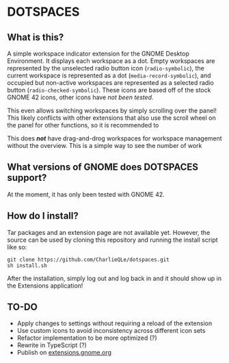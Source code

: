 # DOTSPACES

## What is this?

A simple workspace indicator extension for the GNOME Desktop Environment. It displays each workspace as a dot. Empty workspaces are represented by the unselected radio button icon (```radio-symbolic```), the current workspace is represented as a dot (```media-record-symbolic```), and occupied but non-active workspaces are represented as a selected radio button (```radio-checked-symbolic```). These icons are based off of the stock GNOME 42 icons, other icons have *not been tested*.

This even allows switching workspaces by simply scrolling over the panel! This likely conflicts with other extensions that also use the scroll wheel on the panel for other functions, so it is recommended to 

This does ***not*** have drag-and-drog workspaces for workspace management without the overview. This is a simple way to see the number of work

## What versions of GNOME does DOTSPACES support?

At the moment, it has only been tested with GNOME 42.

## How do I install?

Tar packages and an extension page are not available yet. However, the source can be used by cloning this repository and running the install script like so:

```
git clone https://github.com/CharlieQLe/dotspaces.git
sh install.sh
```

After the installation, simply log out and log back in and it should show up in the Extensions application!

## TO-DO

* Apply changes to settings without requiring a reload of the extension
* Use custom icons to avoid inconsistency across different icon sets
* Refactor implementation to be more optimized (?)
* Rewrite in TypeScript (?)
* Publish on [extensions.gnome.org](https://extensions.gnome.org/)
